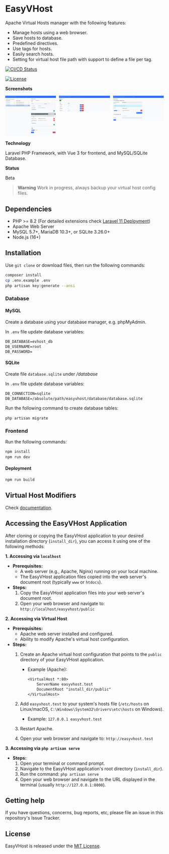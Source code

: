 # EasyVHost

Apache Virtual Hosts manager with the following features:

- Manage hosts using a web browser.
- Save hosts to database.
- Predefined directives.
- Use tags for hosts.
- Easily search hosts.
- Setting for virtual host file path with support to define a file per tag.

[![CI/CD Status](https://img.shields.io/github/actions/workflow/status/wesamly/easyvhost/ci-cd.yml?branch=main)](https://github.com/wesamly/easyvhost/actions)

[![License](https://img.shields.io/badge/License-MIT-yellow.svg)](https://opensource.org/licenses/MIT)

**Screenshots**

<div style="display:grid; grid-template-columns: 1fr 1fr 1fr; gap:10px;">
    <img src="screenshots/1-hosts-list.png" width="210">
    <img src="screenshots/2-tags.png" width="210">
    <img src="screenshots/3-settings.png" width="210">
</div>

**Technology**

Laravel PHP Framework, with Vue 3 for frontend, and MySQL/SQLite Database.

**Status**

Beta

> **Warning**
> Work in progress, always backup your virtual host config files.

## Dependencies

- PHP >= 8.2 (For detailed extensions check [Laravel 11 Deployment](https://laravel.com/docs/11.x/deployment#server-requirements))
- Apache Web Server
- MySQL 5.7+, MariaDB 10.3+, or SQLite 3.26.0+
- Node.js (16+)

## Installation

Use `git clone` or download files, then run the following commands:

```bash
composer install
cp .env.example .env
php artisan key:generate --ansi
```

### Database

#### MySQL

Create a database using your database manager, e.g. phpMyAdmin.

In `.env` file update database variables:

```.env
DB_DATABASE=evhost_db
DB_USERNAME=root
DB_PASSWORD=
```
#### SQLite

Create file `database.sqlite` under */database*

In `.env` file update database variables:

```.env
DB_CONNECTION=sqlite
DB_DATABASE=/absolute/path/easyvhost/database/database.sqlite
```

Run the following command to create database tables:

```php artisan migrate```

### Frontend

Run the following commands:

```bash
npm install
npm run dev
```
#### Deployment

```bash
npm run build
```

## Virtual Host Modifiers

Check [documentation](modifiers/README.md).

## Accessing the EasyVHost Application

After cloning or copying the EasyVHost application to your desired installation directory (`install_dir`), you can access it using one of the following methods:

**1. Accessing via `localhost`**

* **Prerequisites:**
    * A web server (e.g., Apache, Nginx) running on your local machine.
    * The EasyVHost application files copied into the web server's document root (typically `www` or `htdocs`).
* **Steps:**
    1.  Copy the EasyVHost application files into your web server's document root.
    2.  Open your web browser and navigate to: `http://localhost/easyvhost/public`

**2. Accessing via Virtual Host**

* **Prerequisites:**
    * Apache web server installed and configured.
    * Ability to modify Apache's virtual host configuration.
* **Steps:**
    1.  Create an Apache virtual host configuration that points to the `public` directory of your EasyVHost application.
        * Example (Apache):

            ```apacheconf
            <VirtualHost *:80>
                ServerName easyvhost.test
                DocumentRoot "install_dir/public"
            </VirtualHost>
            ```

    2.  Add `easyvhost.test` to your system's hosts file (`/etc/hosts` on Linux/macOS, `C:\Windows\System32\drivers\etc\hosts` on Windows).
        * Example: `127.0.0.1 easyvhost.test`
    3.  Restart Apache.
    4.  Open your web browser and navigate to: `http://easyvhost.test`

**3. Accessing via `php artisan serve`**

* **Steps:**
    1.  Open your terminal or command prompt.
    2.  Navigate to the EasyVHost application's root directory (`install_dir`).
    3.  Run the command: `php artisan serve`
    4.  Open your web browser and navigate to the URL displayed in the terminal (usually `http://127.0.0.1:8000`).

## Getting help

If you have questions, concerns, bug reports, etc, please file an issue in this repository's Issue Tracker.

## License

EasyVHost is released under the [MIT License](https://opensource.org/licenses/MIT).